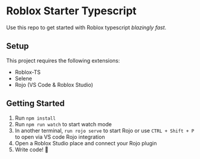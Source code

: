 # Roblox Starter Typescript
Use this repo to get started with Roblox typescript *blazingly fast*.

## Setup
This project requires the following extensions:
- Roblox-TS
- Selene
- Rojo (VS Code & Roblox Studio)

## Getting Started
1. Run `npm install`
2. Run `npm run watch` to start watch mode
3. In another terminal, `run rojo serve` to start Rojo or use `CTRL + Shift + P` to open via VS code Rojo integration
4. Open a Roblox Studio place and connect your Rojo plugin
5. Write code! 🎉
